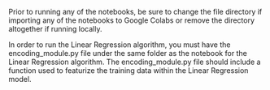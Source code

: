 Prior to running any of the notebooks, be sure to change the file directory if importing any of the
notebooks to Google Colabs or remove the directory altogether if running locally.

In order to run the Linear Regression algorithm, you must have the encoding_module.py file under
the same folder as the notebook for the Linear Regression algorithm. The encoding_module.py file
should include a function used to featurize the training data within the Linear Regression model.
